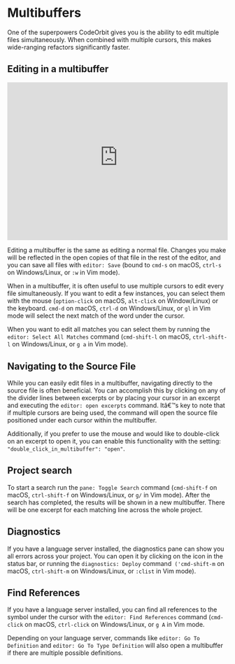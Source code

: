 ﻿# Multibuffers

One of the superpowers CodeOrbit gives you is the ability to edit multiple files simultaneously. When combined with multiple cursors, this makes wide-ranging refactors significantly faster.

## Editing in a multibuffer

<div class="video" style="position: relative; padding-top: 71.71314741035857%;">
  <iframe
    src="https://customer-snccc0j9v3kfzkif.cloudflarestream.com/bda0a6584c19f4b39e58a263c0ae4358/iframe?muted=true&preload=true&loop=true&autoplay=true&poster=https%3A%2F%2Fcustomer-snccc0j9v3kfzkif.cloudflarestream.com%2Fbda0a6584c19f4b39e58a263c0ae4358%2Fthumbnails%2Fthumbnail.jpg%3Ftime%3D%26height%3D600&controls=false"
    style="border: none; position: absolute; top: 0; left: 0; height: 100%; width: 100%;"
    allow="accelerometer; gyroscope; autoplay; encrypted-media; picture-in-picture;"
    allowfullscreen="true"
  ></iframe>
</div>

Editing a multibuffer is the same as editing a normal file. Changes you make will be reflected in the open copies of that file in the rest of the editor, and you can save all files with `editor: Save` (bound to `cmd-s` on macOS, `ctrl-s` on Windows/Linux, or `:w` in Vim mode).

When in a multibuffer, it is often useful to use multiple cursors to edit every file simultaneously. If you want to edit a few instances, you can select them with the mouse (`option-click` on macOS, `alt-click` on Window/Linux) or the keyboard. `cmd-d` on macOS, `ctrl-d` on Windows/Linux, or `gl` in Vim mode will select the next match of the word under the cursor.

When you want to edit all matches you can select them by running the `editor: Select All Matches` command (`cmd-shift-l` on macOS, `ctrl-shift-l` on Windows/Linux, or `g a` in Vim mode).

## Navigating to the Source File

While you can easily edit files in a multibuffer, navigating directly to the source file is often beneficial. You can accomplish this by clicking on any of the divider lines between excerpts or by placing your cursor in an excerpt and executing the `editor: open excerpts` command. Itâ€™s key to note that if multiple cursors are being used, the command will open the source file positioned under each cursor within the multibuffer.

Additionally, if you prefer to use the mouse and would like to double-click on an excerpt to open it, you can enable this functionality with the setting: `"double_click_in_multibuffer": "open"`.

## Project search

To start a search run the `pane: Toggle Search` command (`cmd-shift-f` on macOS, `ctrl-shift-f` on Windows/Linux, or `g/` in Vim mode). After the search has completed, the results will be shown in a new multibuffer. There will be one excerpt for each matching line across the whole project.

## Diagnostics

If you have a language server installed, the diagnostics pane can show you all errors across your project. You can open it by clicking on the icon in the status bar, or running the `diagnostics: Deploy` command` ('cmd-shift-m` on macOS, `ctrl-shift-m` on Windows/Linux, or `:clist` in Vim mode).

## Find References

If you have a language server installed, you can find all references to the symbol under the cursor with the `editor: Find References` command (`cmd-click` on macOS, `ctrl-click` on Windows/Linux, or `g A` in Vim mode.

Depending on your language server, commands like `editor: Go To Definition` and `editor: Go To Type Definition` will also open a multibuffer if there are multiple possible definitions.
